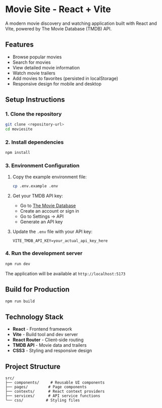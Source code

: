 # Movie Site - React + Vite

A modern movie discovery and watching application built with React and Vite, powered by The Movie Database (TMDB) API.

## Features

- Browse popular movies
- Search for movies
- View detailed movie information
- Watch movie trailers
- Add movies to favorites (persisted in localStorage)
- Responsive design for mobile and desktop

## Setup Instructions

### 1. Clone the repository
```bash
git clone <repository-url>
cd moviesite
```

### 2. Install dependencies
```bash
npm install
```

### 3. Environment Configuration
1. Copy the example environment file:
   ```bash
   cp .env.example .env
   ```

2. Get your TMDB API key:
   - Go to [The Movie Database](https://www.themoviedb.org/)
   - Create an account or sign in
   - Go to Settings → API
   - Generate an API key

3. Update the `.env` file with your API key:
   ```
   VITE_TMDB_API_KEY=your_actual_api_key_here
   ```

### 4. Run the development server
```bash
npm run dev
```

The application will be available at `http://localhost:5173`

## Build for Production

```bash
npm run build
```

## Technology Stack

- **React** - Frontend framework
- **Vite** - Build tool and dev server
- **React Router** - Client-side routing
- **TMDB API** - Movie data and trailers
- **CSS3** - Styling and responsive design

## Project Structure

```
src/
├── components/     # Reusable UI components
├── pages/         # Page components
├── contexts/      # React context providers
├── services/      # API service functions
└── css/          # Styling files
```

